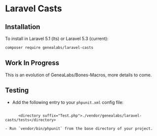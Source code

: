 # Laravel Casts
## Installation
To install in Laravel 5.1 (lts) or Laravel 5.3 (current):
```sh
composer require genealabs/laravel-casts
```

## Work In Progress
This is an evolution of GeneaLabs/Bones-Macros, more details to come.

## Testing
- Add the following entry to your `phpunit.xml` config file:
  ```xml
<!--
  <testsuites>
      <testsuite name="Application Test Suite">
-->
          <directory suffix="Test.php">./vendor/genealabs/laravel-casts/tests</directory>
<!--
      </testsuite>
  </testsuites>
-->
  ```
  - Run `vendor/bin/phpunit` from the base directory of your project.
